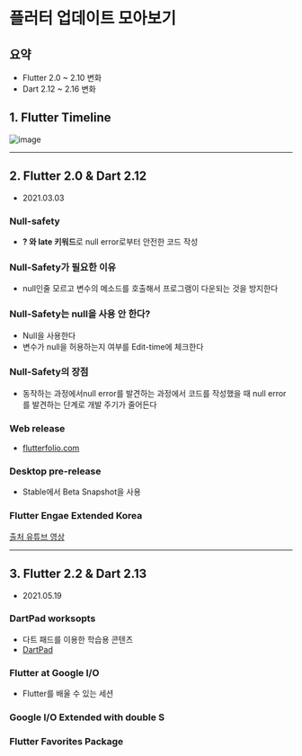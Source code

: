# 플러터 업데이트 모아보기


## 요약
- Flutter 2.0 ~ 2.10 변화
- Dart 2.12 ~ 2.16 변화

## 1. Flutter Timeline

![image](https://user-images.githubusercontent.com/61898890/157198196-ff637b75-3e77-469a-9df1-bfd6ef9fb710.png)

--- 

## 2. Flutter 2.0 & Dart 2.12
- 2021.03.03
### Null-safety
- **? 와 late 키워드**로 null error로부터 안전한 코드 작성

### Null-Safety가 필요한 이유
- null인줄 모르고 변수의 메소드를 호출해서 프로그램이 다운되는 것을 방지한다

### Null-Safety는 null을 사용 안 한다?
- Null을 사용한다
- 변수가 null을 허용하는지 여부를 Edit-time에 체크한다 

### Null-Safety의 장점
- 동작하는 과정에서null error를 발견하는 과정에서 코드를 작성했을 때 null error를 발견하는 단계로 개발 주기가 줄어든다 

### Web release
- [flutterfolio.com](flutterfolio.com)


### Desktop pre-release
- Stable에서 Beta Snapshot을 사용


### Flutter Engae Extended Korea

[출처 유튜브 영상](https://www.youtube.com/watch?v=fhOGL_6XGTg)

---

## 3. Flutter 2.2 & Dart 2.13
- 2021.05.19

### DartPad worksopts
- 다트 패드를 이용한 학습용 콘텐츠
- [DartPad](https://dartpad.dev/?)

### Flutter at Google I/O
- Flutter를 배울 수 있는 세션


### Google I/O Extended with double S
### Flutter Favorites Package
